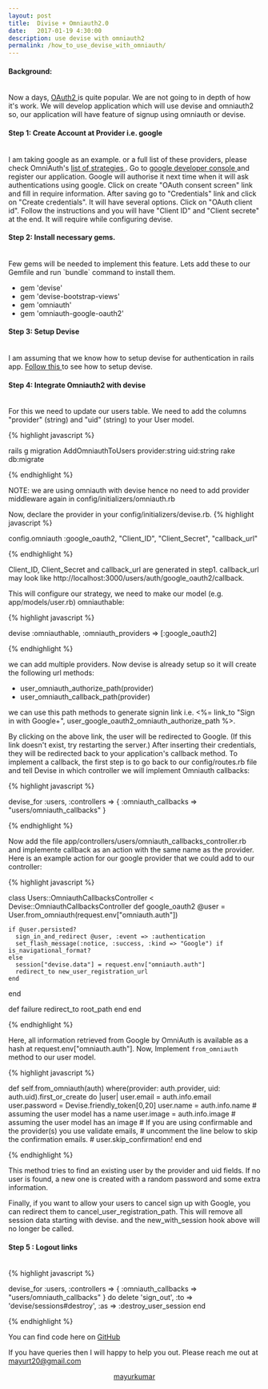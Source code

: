 ```yaml
---
layout: post
title:  Divise + Omniauth2.0
date:   2017-01-19 4:30:00
description: use devise with omniauth2
permalink: /how_to_use_devise_with_omniauth/
---
```

#### Background:
<br/>
Now a days, <a href=""> OAuth2 </a> is quite popular. We are not going to in depth of how it's work. We will develop application which will use devise and omniauth2 so, our application will have feature of signup using omniauth or devise.

#### Step 1: Create Account at Provider i.e. google
<br/>
I am taking google as an example. or a full list of these providers, please check OmniAuth's <a href="https://github.com/omniauth/omniauth/wiki/List-of-Strategies"> list of strategies </a>. Go to <a href="https://console.developers.google.com/apis/credentials?project=fluent-archway-108614"> google developer console </a> and register our application. Google will authorise it next time when it will ask authentications using google. Click on create "OAuth consent screen" link and fill in require information. After saving go to "Credentials" link and click on "Create credentials". It will have several options. Click on "OAuth client id". Follow the instructions and you will have "Client ID" and "Client secrete" at the end. It will require while configuring devise.
<br/>

#### Step 2: Install necessary gems.
<br/>
Few gems will be needed to implement this feature. Lets add these to our Gemfile and run `bundle` command to install them.
<ul>
  <li>
    gem 'devise'
  </li>
  <li>
    gem 'devise-bootstrap-views'
  </li>
  <li>
    gem 'omniauth'
  </li>
  <li>
    gem 'omniauth-google-oauth2'
  </li>
</ul>

#### Step 3: Setup Devise
<br/>
I am assuming that we know how to setup devise for authentication in rails app. <a href="https://github.com/plataformatec/devise#getting-started"> Follow this </a> to see how to setup devise.
<br/>

#### Step 4: Integrate Omniauth2 with devise
<br/>
For this we need to update our users table. We need to add the columns "provider" (string) and "uid" (string) to your User model.

{% highlight javascript %}

rails g migration AddOmniauthToUsers provider:string uid:string
rake db:migrate

{% endhighlight %}

NOTE: we are using omniauth with devise hence no need to add provider middleware again in config/initializers/omniauth.rb

Now, declare the provider in your config/initializers/devise.rb.
{% highlight javascript %}

config.omniauth :google_oauth2, "Client_ID", "Client_Secret", "callback_url"

{% endhighlight %}

Client_ID, Client_Secret and callback_url are generated in step1. callback_url may look like http://localhost:3000/users/auth/google_oauth2/callback.

This will configure our strategy, we need to make our model (e.g. app/models/user.rb) omniauthable:

{% highlight javascript %}

devise :omniauthable, :omniauth_providers => [:google_oauth2]

{% endhighlight %}

we can add multiple providers. Now devise is already setup so it will create the following url methods:

<ul>
  <li>
    user_omniauth_authorize_path(provider)
  </li>
  <li>
    user_omniauth_callback_path(provider)
  </li>
</ul>

we can use this path methods to generate signin link i.e. <%= link_to "Sign in with Google+", user_google_oauth2_omniauth_authorize_path %>.

By clicking on the above link, the user will be redirected to Google. (If this link doesn't exist, try restarting the server.) After inserting their credentials, they will be redirected back to your application's callback method. To implement a callback, the first step is to go back to our config/routes.rb file and tell Devise in which controller we will implement Omniauth callbacks:

{% highlight javascript %}

devise_for :users, :controllers => { :omniauth_callbacks => "users/omniauth_callbacks" }

{% endhighlight %}

Now add the file app/controllers/users/omniauth_callbacks_controller.rb and implemente callback as an action with the same name as the provider. Here is an example action for our google provider that we could add to our controller:

{% highlight javascript %}

class Users::OmniauthCallbacksController < Devise::OmniauthCallbacksController
  def google_oauth2
    @user = User.from_omniauth(request.env["omniauth.auth"])

    if @user.persisted?
      sign_in_and_redirect @user, :event => :authentication
      set_flash_message(:notice, :success, :kind => "Google") if is_navigational_format?
    else
      session["devise.data"] = request.env["omniauth.auth"]
      redirect_to new_user_registration_url
    end
  end

  def failure
    redirect_to root_path
  end
end

{% endhighlight %}

Here, all information retrieved from Google by OmniAuth is available as a hash at request.env["omniauth.auth"]. Now, Implement `from_omniauth` method to our user model.

{% highlight javascript %}

def self.from_omniauth(auth)
  where(provider: auth.provider, uid: auth.uid).first_or_create do |user|
    user.email = auth.info.email
    user.password = Devise.friendly_token[0,20]
    user.name = auth.info.name   # assuming the user model has a name
    user.image = auth.info.image # assuming the user model has an image
    # If you are using confirmable and the provider(s) you use validate emails,
    # uncomment the line below to skip the confirmation emails.
    # user.skip_confirmation!
  end
end

{% endhighlight %}

This method tries to find an existing user by the provider and uid fields. If no user is found, a new one is created with a random password and some extra information.

Finally, if you want to allow your users to cancel sign up with Google, you can redirect them to cancel_user_registration_path. This will remove all session data starting with devise. and the new_with_session hook above will no longer be called.


#### Step 5 : Logout links
<br/>
{% highlight javascript %}

devise_for :users, :controllers => {
  :omniauth_callbacks => "users/omniauth_callbacks" } do
    delete 'sign_out', :to => 'devise/sessions#destroy',
      :as => :destroy_user_session
end

{% endhighlight %}

You can find code here on <a href="https://github.com/charusat09/devise-omniauth">GitHub</a>

If you have queries then I will happy to help you out. Please reach me out at mayurt20@gmail.com

<center><a href="https://mayurkumar.info" target="_blank">mayurkumar</a></center>
